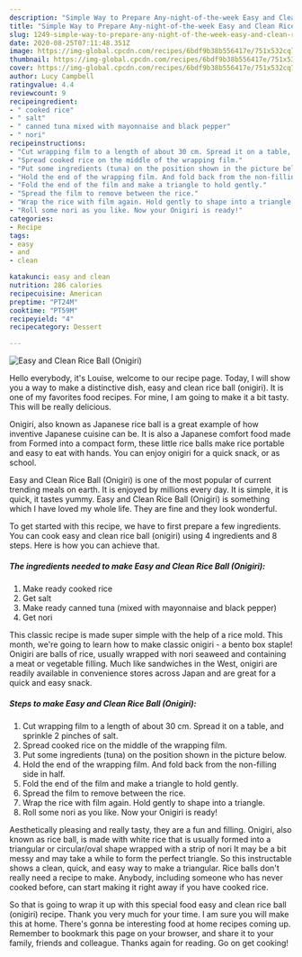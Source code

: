 ```yaml
---
description: "Simple Way to Prepare Any-night-of-the-week Easy and Clean Rice Ball (Onigiri)"
title: "Simple Way to Prepare Any-night-of-the-week Easy and Clean Rice Ball (Onigiri)"
slug: 1249-simple-way-to-prepare-any-night-of-the-week-easy-and-clean-rice-ball-onigiri
date: 2020-08-25T07:11:48.351Z
image: https://img-global.cpcdn.com/recipes/6bdf9b38b556417e/751x532cq70/easy-and-clean-rice-ball-onigiri-recipe-main-photo.jpg
thumbnail: https://img-global.cpcdn.com/recipes/6bdf9b38b556417e/751x532cq70/easy-and-clean-rice-ball-onigiri-recipe-main-photo.jpg
cover: https://img-global.cpcdn.com/recipes/6bdf9b38b556417e/751x532cq70/easy-and-clean-rice-ball-onigiri-recipe-main-photo.jpg
author: Lucy Campbell
ratingvalue: 4.4
reviewcount: 9
recipeingredient:
- " cooked rice"
- " salt"
- " canned tuna mixed with mayonnaise and black pepper"
- " nori"
recipeinstructions:
- "Cut wrapping film to a length of about 30 cm. Spread it on a table, and sprinkle 2 pinches of salt."
- "Spread cooked rice on the middle of the wrapping film."
- "Put some ingredients (tuna) on the position shown in the picture below."
- "Hold the end of the wrapping film. And fold back from the non-filling side in half."
- "Fold the end of the film and make a triangle to hold gently."
- "Spread the film to remove between the rice."
- "Wrap the rice with film again. Hold gently to shape into a triangle."
- "Roll some nori as you like. Now your Onigiri is ready!"
categories:
- Recipe
tags:
- easy
- and
- clean

katakunci: easy and clean 
nutrition: 286 calories
recipecuisine: American
preptime: "PT24M"
cooktime: "PT59M"
recipeyield: "4"
recipecategory: Dessert

---
```



![Easy and Clean Rice Ball (Onigiri)](https://img-global.cpcdn.com/recipes/6bdf9b38b556417e/751x532cq70/easy-and-clean-rice-ball-onigiri-recipe-main-photo.jpg)

Hello everybody, it's Louise, welcome to our recipe page. Today, I will show you a way to make a distinctive dish, easy and clean rice ball (onigiri). It is one of my favorites food recipes. For mine, I am going to make it a bit tasty. This will be really delicious.

Onigiri, also known as Japanese rice ball is a great example of how inventive Japanese cuisine can be. It is also a Japanese comfort food made from Formed into a compact form, these little rice balls make rice portable and easy to eat with hands. You can enjoy onigiri for a quick snack, or as school.

Easy and Clean Rice Ball (Onigiri) is one of the most popular of current trending meals on earth. It is enjoyed by millions every day. It is simple, it is quick, it tastes yummy. Easy and Clean Rice Ball (Onigiri) is something which I have loved my whole life. They are fine and they look wonderful.


To get started with this recipe, we have to first prepare a few ingredients. You can cook easy and clean rice ball (onigiri) using 4 ingredients and 8 steps. Here is how you can achieve that.

<!--inarticleads1-->

##### The ingredients needed to make Easy and Clean Rice Ball (Onigiri):

1. Make ready  cooked rice
1. Get  salt
1. Make ready  canned tuna (mixed with mayonnaise and black pepper)
1. Get  nori


This classic recipe is made super simple with the help of a rice mold. This month, we&#39;re going to learn how to make classic onigiri - a bento box staple! Onigiri are balls of rice, usually wrapped with nori seaweed and containing a meat or vegetable filling. Much like sandwiches in the West, onigiri are readily available in convenience stores across Japan and are great for a quick and easy snack. 

<!--inarticleads2-->

##### Steps to make Easy and Clean Rice Ball (Onigiri):

1. Cut wrapping film to a length of about 30 cm. Spread it on a table, and sprinkle 2 pinches of salt.
1. Spread cooked rice on the middle of the wrapping film.
1. Put some ingredients (tuna) on the position shown in the picture below.
1. Hold the end of the wrapping film. And fold back from the non-filling side in half.
1. Fold the end of the film and make a triangle to hold gently.
1. Spread the film to remove between the rice.
1. Wrap the rice with film again. Hold gently to shape into a triangle.
1. Roll some nori as you like. Now your Onigiri is ready!


Aesthetically pleasing and really tasty, they are a fun and filling. Onigiri, also known as rice ball, is made with white rice that is usually formed into a triangular or circular/oval shape wrapped with a strip of nori It may be a bit messy and may take a while to form the perfect triangle. So this instructable shows a clean, quick, and easy way to make a triangular. Rice balls don&#39;t really need a recipe to make. Anybody, including someone who has never cooked before, can start making it right away if you have cooked rice. 

So that is going to wrap it up with this special food easy and clean rice ball (onigiri) recipe. Thank you very much for your time. I am sure you will make this at home. There's gonna be interesting food at home recipes coming up. Remember to bookmark this page on your browser, and share it to your family, friends and colleague. Thanks again for reading. Go on get cooking!
